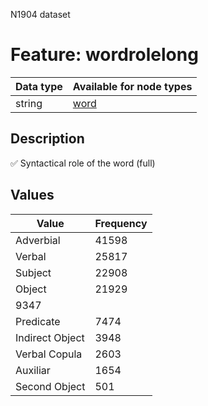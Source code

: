 <p>N1904 dataset</p>

<h1>Feature: wordrolelong</h1>

<table>
<thead>
<tr>
  <th>Data type</th>
  <th>Available for node types</th>
</tr>
</thead>
<tbody>
<tr>
  <td>string</td>
  <td><A HREF="featurebynodetype.md#word">word</A></td>
</tr>
</tbody>
</table>

<h2>Description</h2>

<p>✅ Syntactical role of the word (full)</p>

<h2>Values</h2>

<table>
<thead>
<tr>
  <th>Value</th>
  <th>Frequency</th>
</tr>
</thead>
<tbody>
<tr>
  <td>Adverbial</td>
  <td>41598</td>
</tr>
<tr>
  <td>Verbal</td>
  <td>25817</td>
</tr>
<tr>
  <td>Subject</td>
  <td>22908</td>
</tr>
<tr>
  <td>Object</td>
  <td>21929</td>
</tr>
<tr>
  <td>9347</td>
</tr>
<tr>
  <td>Predicate</td>
  <td>7474</td>
</tr>
<tr>
  <td>Indirect Object</td>
  <td>3948</td>
</tr>
<tr>
  <td>Verbal Copula</td>
  <td>2603</td>
</tr>
<tr>
  <td>Auxiliar</td>
  <td>1654</td>
</tr>
<tr>
  <td>Second Object</td>
  <td>501</td>
</tr>
</tbody>
</table>

